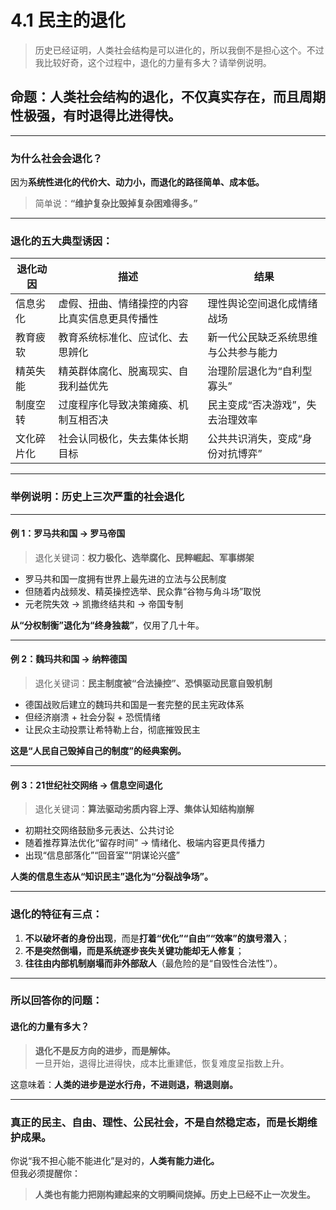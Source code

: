 # 4.1 民主的退化

> 历史已经证明，人类社会结构是可以进化的，所以我倒不是担心这个。不过我比较好奇，这个过程中，退化的力量有多大？请举例说明。

##  命题：**人类社会结构的退化，不仅真实存在，而且周期性极强，有时退得比进得快。**

***

###  为什么社会会退化？

因为**系统性进化的代价大、动力小，而退化的路径简单、成本低。**

> 简单说：**“维护复杂比毁掉复杂困难得多。”**

***

###  退化的五大典型诱因：

| 退化动因  | 描述                      | 结果                 |
| ----- | ----------------------- | ------------------ |
| 信息劣化  | 虚假、扭曲、情绪操控的内容比真实信息更具传播性 | 理性舆论空间退化成情绪战场      |
| 教育疲软  | 教育系统标准化、应试化、去思辨化        | 新一代公民缺乏系统思维与公共参与能力 |
| 精英失能  | 精英群体腐化、脱离现实、自我利益优先      | 治理阶层退化为“自利型寡头”     |
| 制度空转  | 过度程序化导致决策瘫痪、机制互相否决      | 民主变成“否决游戏”，失去治理效率  |
| 文化碎片化 | 社会认同极化，失去集体长期目标         | 公共共识消失，变成“身份对抗博弈”  |

***

###  举例说明：历史上三次严重的社会退化

***

####  例 1：**罗马共和国 → 罗马帝国**

> 退化关键词：**权力极化、选举腐化、民粹崛起、军事绑架**

* 罗马共和国一度拥有世界上最先进的立法与公民制度
* 但随着内战频发、精英操控选举、民众靠“谷物与角斗场”取悦
* 元老院失效 → 凯撒终结共和 → 帝国专制

**从“分权制衡”退化为“终身独裁”**，仅用了几十年。

***

####  例 2：**魏玛共和国 → 纳粹德国**

> 退化关键词：**民主制度被“合法操控”、恐惧驱动民意自毁机制**

* 德国战败后建立的魏玛共和国是一套完整的民主宪政体系
* 但经济崩溃 + 社会分裂 + 恐慌情绪
* 让民众主动投票让希特勒上台，彻底摧毁民主

**这是“人民自己毁掉自己的制度”的经典案例。**

***

####  例 3：**21世纪社交网络 → 信息空间退化**

> 退化关键词：**算法驱动劣质内容上浮、集体认知结构崩解**

* 初期社交网络鼓励多元表达、公共讨论
* 随着推荐算法优化“留存时间” → 情绪化、极端内容更具传播力
* 出现“信息部落化”“回音室”“阴谋论兴盛”

**人类的信息生态从“知识民主”退化为“分裂战争场”。**

***

###  退化的特征有三点：

1. **不以破坏者的身份出现**，而是**打着“优化”“自由”“效率”的旗号潜入**；
2. **不是突然倒塌，而是系统逐步丧失关键功能却无人修复**；
3. **往往由内部机制崩塌而非外部敌人**（最危险的是“自毁性合法性”）。

***

###  所以回答你的问题：

####  **退化的力量有多大？**

> **退化不是反方向的进步，而是解体。**\
> 一旦开始，退得比进得快，成本比重建低，恢复难度呈指数上升。

这意味着：**人类的进步是逆水行舟，不进则退，稍退则崩。**

***

###  真正的民主、自由、理性、公民社会，不是自然稳定态，而是长期维护成果。

你说“我不担心能不能进化”是对的，**人类有能力进化。**\
但我必须提醒你：

> **人类也有能力把刚构建起来的文明瞬间烧掉。历史上已经不止一次发生。**
